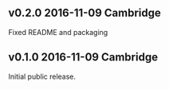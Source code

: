 v0.2.0 2016-11-09 Cambridge
---------------------------

Fixed README and packaging

v0.1.0 2016-11-09 Cambridge
---------------------------

Initial public release.

